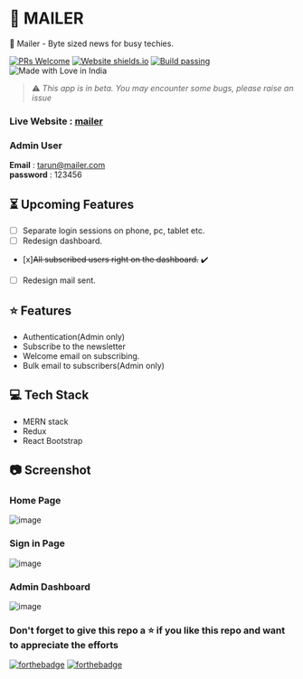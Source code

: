# 📧 MAILER

📧 Mailer - Byte sized news for busy techies.

[![PRs Welcome](https://img.shields.io/badge/PRs-welcome-brightgreen.svg?style=flat-square)](https://github.com/tarunsinghdev/mern-ecommerce/pulls)
[![Website shields.io](https://img.shields.io/website-up-down-green-red/http/shields.io.svg)](https://shop-on-emart.herokuapp.com/)
[![Build passing](https://img.shields.io/badge/Build-Passing-brightgreen.svg?style=flat-square)](https://shop-on-emart.herokuapp.com/)&nbsp;![Made with Love in India](https://madewithlove.org.in/badge.svg)

> ⚠️ _This app is in beta. You may encounter some bugs, please raise an issue_

### Live Website : [mailer](https://mail-dose.herokuapp.com/)

### Admin User

**Email** : tarun@mailer.com <br />
**password** : 123456

## ⏳ Upcoming Features

- [ ] Separate login sessions on phone, pc, tablet etc.
- [ ] Redesign dashboard.
- [x]~~All subscribed users right on the dashboard.~~ :heavy_check_mark:
- [ ] Redesign mail sent.

## ⭐️ Features

- Authentication(Admin only)
- Subscribe to the newsletter
- Welcome email on subscribing.
- Bulk email to subscribers(Admin only)

## 💻 Tech Stack

- MERN stack
- Redux
- React Bootstrap

## 📷 Screenshot

### Home Page

![image](https://user-images.githubusercontent.com/25122604/118374141-226c0500-b5d8-11eb-9d86-597a08544174.png)

### Sign in Page

![image](https://user-images.githubusercontent.com/25122604/118374338-25b3c080-b5d9-11eb-9861-17e833cada74.png)

### Admin Dashboard

![image](https://user-images.githubusercontent.com/25122604/118540495-42353180-b76e-11eb-9183-1dca7099e995.png)

### Don't forget to give this repo a ⭐ if you like this repo and want to appreciate the efforts

[![forthebadge](https://forthebadge.com/images/badges/built-with-love.svg)](https://forthebadge.com)
[![forthebadge](https://forthebadge.com/images/badges/built-by-developers.svg)](https://forthebadge.com)
